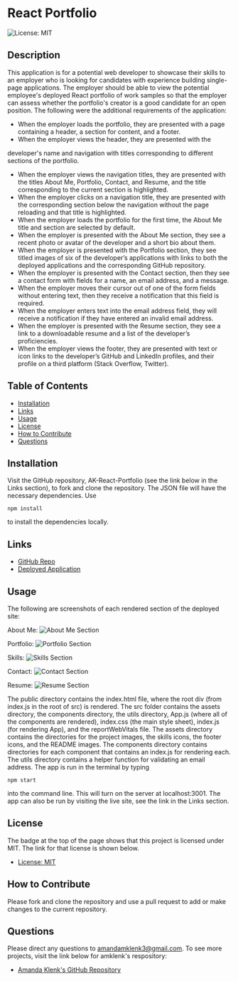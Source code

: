 # React Portfolio

![License: MIT](https://img.shields.io/badge/License-MIT-yellow.svg)

## Description
This application is for a potential web developer to showcase their skills to an employer who is looking for candidates with experience building single-page applications. The employer should be able to view the potential employee's deployed React portfolio of work samples so that the employer can assess whether the portfolio's creator is a good candidate for an open position. The following were the additional requirements of the application:

* When the employer loads the portfolio, they are presented with a page containing a header, a section for content, and a footer.
* When the employer views the header, they are presented with the
<!-- TODO: fix icon for now -->
developer's name and navigation with titles corresponding to different sections of the portfolio.
* When the employer views the navigation titles, they are presented with the titles About Me, Portfolio, Contact, and Resume, and the title corresponding to the current section is highlighted.
* When the employer clicks on a navigation title, they are presented with the corresponding section below the navigation without the page reloading and that title is highlighted.
* When the employer loads the portfolio for the first time, the About Me title and section are selected by default.
* When the employer is presented with the About Me section, they see a recent photo or avatar of the developer and a short bio about them.
* When the employer is presented with the Portfolio section, they see titled images of six of the developer’s applications with links to both the deployed applications and the corresponding GitHub repository.
* When the employer is presented with the Contact section, then they see a contact form with fields for a name, an email address, and a message.
* When the employer moves their cursor out of one of the form fields without entering text, then they receive a notification that this field is required.
* When the employer enters text into the email address field, they will receive a notification if they have entered an invalid email address.
* When the employer is presented with the Resume section, they see a link to a downloadable resume and a list of the developer’s proficiencies.
* When the employer views the footer, they are presented with text or icon links to the developer’s GitHub and LinkedIn profiles, and their profile on a third platform (Stack Overflow, Twitter).

## Table of Contents
- [Installation](#installation)
- [Links](#links)
- [Usage](#usage)
- [License](#license)
- [How to Contribute](#how-to-contribute)
- [Questions](#questions)

## Installation
Visit the GitHub repository, AK-React-Portfolio (see the link below in the Links section), to fork and clone the repository. The JSON file will have the necessary dependencies. Use
````````````
npm install
````````````
to install the dependencies locally.

## Links
- [GitHub Repo](https://github.com/amklenk/AK-React-Portfolio)
- [Deployed Application]()

## Usage
The following are screenshots of each rendered section of the deployed site: 

About Me:
![About Me Section]()

Portfolio:
![Portfolio Section]()

Skills:
![Skills Section]()

Contact:
![Contact Section]()

Resume:
![Resume Section]()

The public directory contains the index.html file, where the root div (from index.js in the root of src) is rendered. The src folder contains the assets directory, the components directory, the utils directory, App.js (where all of the components are rendered), index.css (the main style sheet), index.js (for rendering App), and the reportWebVitals file. The assets directory contains the directories for the project images, the skills icons, the footer icons, and the README images. The components directory contains directories for each component that contains an index.js for rendering each. The utils directory contains a helper function for validating an email address. The app is run in the terminal by typing
`````````
npm start
`````````
into the command line. This will turn on the server at localhost:3001. The app can also be run by visiting the live site, see the link in the Links section.

## License
The badge at the top of the page shows that this project is licensed under MIT. The link for that license is shown below.
- [License: MIT](https://opensource.org/licenses/MIT)

## How to Contribute
Please fork and clone the repository and use a pull request to add or make changes to the current repository.

## Questions
Please direct any questions to amandamklenk3@gmail.com. To see more projects, visit the link below for amklenk's respository:
- [Amanda Klenk's GitHub Repository](https://github.com/amklenk)


